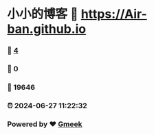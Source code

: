 # 小小的博客 :link: https://Air-ban.github.io 
### :page_facing_up: [4](https://Air-ban.github.io/tag.html) 
### :speech_balloon: 0 
### :hibiscus: 19646 
### :alarm_clock: 2024-06-27 11:22:32 
### Powered by :heart: [Gmeek](https://github.com/Meekdai/Gmeek)
